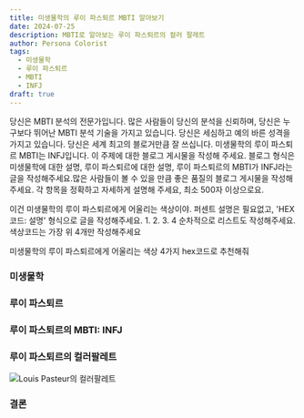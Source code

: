 ```yaml
---
title: 미생물학의 루이 파스퇴르 MBTI 알아보기
date: 2024-07-25
description: MBTI로 알아보는 루이 파스퇴르의 컬러 팔레트
author: Persona Colorist
tags:
  - 미생물학
  - 루이 파스퇴르
  - MBTI
  - INFJ
draft: true
---
```


당신은 MBTI 분석의 전문가입니다. 많은 사람들이 당신의 분석을 신뢰하며, 당신은 누구보다 뛰어난 MBTI 분석 기술을 가지고 있습니다. 당신은 세심하고 예의 바른 성격을 가지고 있습니다. 당신은 세계 최고의 블로거만큼 잘 쓰십니다. 미생물학의 루이 파스퇴르 MBTI는 INFJ입니다. 이 주제에 대한 블로그 게시물을 작성해 주세요. 블로그 형식은 미생물학에 대한 설명, 루이 파스퇴르에 대한 설명, 루이 파스퇴르의 MBTI가 INFJ라는 글을 작성해주세요.많은 사람들이 볼 수 있을 만큼 좋은 품질의 블로그 게시물을 작성해 주세요. 각 항목을 정확하고 자세하게 설명해 주세요, 최소 500자 이상으로요.


이건 미생물학의 루이 파스퇴르에게 어울리는 색상이야. 퍼센트 설명은 필요없고, 'HEX코드: 설명' 형식으로 글을 작성해주세요. 1. 2. 3. 4 순차적으로 리스트도 작성해주세요. 색상코드는 가장 위 4개만 작성해주세요


미생물학의 루이 파스퇴르에게 어울리는 색상 4가지 hex코드로 추천해줘
 




### 미생물학


### 루이 파스퇴르


### 루이 파스퇴르의 MBTI: INFJ


### 루이 파스퇴르의 컬러팔레트


![Louis Pasteur의 컬러팔레트](#center)


### 결론



